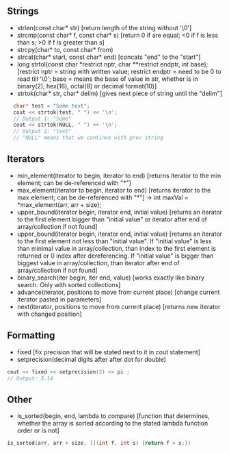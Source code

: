## Strings
* strlen(const char* str) [return length of the string without '\0']
* strcmp(const char* f, const char* s) [return 0 if are equal; <0 if f is less than s; >0 if f is greater than s]
* strcpy(char* to,  const char* from)
* strcat(char* start, const char* end) [concats "end" to the "start"]
* long strtol(const char *restrict nptr, char **restrict endptr, int base); [restrict nptr = string with written value; restrict endptr = need to be 0 to read till '\0'; base = means the base of value in str, whether is in binary(2), hex(16), octal(8) or decimal format(10)]
* strtok(char* str, char* delim) [gives next piece of string until the "delim"]
```c++
  char* test = "Some text"; 
  cout << strtok(test, " ") << '\n';
  // Output 1: "Some"
  cout << strtok(NULL, " ") << '\n'; 
  // Output 2: "text"
  // "NULL" means that we continue with prev string
```

## Iterators
* min_element(iterator to begin, iterator to end) [returns iterator to the min element; can be de-referenced with "*"]
* max_element(iterator to begin, iterator to end) [returns iterator to the max element; can be de-referenced with "*"]
-> int maxVal = *max_element(arr, arr + size);
* upper_bound(iterator begin, iterator end, initial value) [returns an iterator to the first element bigger than "initial value" or iterator after end of array/collection if not found]
* upper_bound(iterator begin, iterator end, initial value) [returns an iterator to the first element not less than "initial value". If  "initial value" is less than minimal value in array/collection, than index to the first element is returned or 0 index after dereferencing. If "initial value" is bigger than biggest value in array/collection, than iterator after end of array/collection if not found]
* binary_search(iter begin, iter end, value) [works exactly like binary search. Only with sorted collections]
* advance(iterator, positions to move from current place) [change current iterator pasted in parameters]
* next(iterator, positions to move from current place) [returns new iterator with changed position]

## Formatting
* fixed [fix precision that will be stated next to it in cout statement]
* setprecision(decimal digits after after dot for double)
```c++
cout << fixed << setprecision(2) << pi ; 
// Output: 3.14
```

## Other
* is_sorted(begin, end, lambda to compare) [function that determines, whether the array is sorted according to the stated lambda function order or is not]
```c++
is_sorted(arr, arr + size, [](int f, int s) {return f > s;})
```
